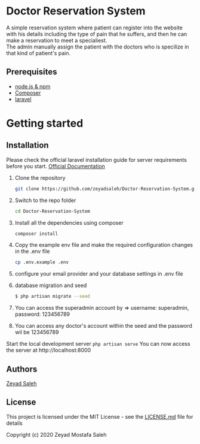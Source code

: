 # Doctor Reservation System

A simple reservation system where patient can register into the website with his details including the type of pain that he suffers, and then he can make a reservation to meet a specialiest. <br> The admin manually assign the patient with the doctors who is specilize in that kind of patient's pain.

## Prerequisites

- [node.js & npm](https://nodejs.org/)
- [Composer](https://getcomposer.org/download/)
- [laravel](http://laravel.com/)


# Getting started

## Installation

Please check the official laravel installation guide for server requirements before you start. [Official Documentation](https://laravel.com/docs/5.4/installation#installation)


1. Clone the repository
    ```sh
    git clone https://github.com/zeyadsaleh/Doctor-Reservation-System.git
    ```
2. Switch to the repo folder
    ```sh
    cd Doctor-Reservation-System
    ```
3. Install all the dependencies using composer
    ```sh
    composer install
    ```
4. Copy the example env file and make the required configuration changes in the .env file
    ```sh
    cp .env.example .env
    ```  
5. configure your email provider and your database settings in .env file

6. database migration and seed
    ```sh
    $ php artisan migrate --seed
    ```

7. You can access the superadmin account by => username: superadmin, password: 123456789

8. You can access any doctor's account within the seed and the password wil be 123456789

Start the local development server
    ```
    php artisan serve
    ```
You can now access the server at http://localhost:8000


## Authors

[Zeyad Saleh](https://www.linkedin.com/in/zeyad-saleh-612ab7124/)

## License

This project is licensed under the MIT License - see the [LICENSE.md](LICENSE.md) file for details

Copyright (c) 2020 Zeyad Mostafa Saleh

